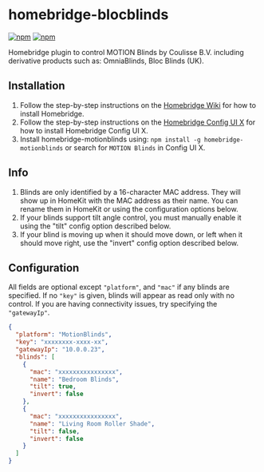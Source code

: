 # homebridge-blocblinds

[![npm](https://badgen.net/npm/v/homebridge-blocblinds)](https://www.npmjs.com/package/homebridge-blocblinds)
[![npm](https://badgen.net/npm/dt/homebridge-blocblinds)](https://www.npmjs.com/package/homebridge-blocblinds)

Homebridge plugin to control MOTION Blinds by Coulisse B.V. including derivative products such as: OmniaBlinds, Bloc Blinds (UK).

## Installation
1. Follow the step-by-step instructions on the [Homebridge Wiki](https://github.com/homebridge/homebridge/wiki) for how to install Homebridge.
2. Follow the step-by-step instructions on the [Homebridge Config UI X](https://github.com/oznu/homebridge-config-ui-x/wiki) for how to install Homebridge Config UI X.
3. Install homebridge-motionblinds using: `npm install -g homebridge-motionblinds` or search for `MOTION Blinds` in Config UI X.

## Info
1. Blinds are only identified by a 16-character MAC address. They will show up in HomeKit with the MAC address as their name. You can rename them in HomeKit or using the configuration options below.
2. If your blinds support tilt angle control, you must manually enable it using the "tilt" config option described below.
3. If your blind is moving up when it should move down, or left when it should move right, use the "invert" config option described below.

## Configuration

All fields are optional except `"platform"`, and `"mac"` if any blinds are specified. If no `"key"` is given, blinds will appear as read only with no control. If you are having connectivity issues, try specifying the `"gatewayIp"`.

```json
{
  "platform": "MotionBlinds",
  "key": "xxxxxxxx-xxxx-xx",
  "gatewayIp": "10.0.0.23",
  "blinds": [
    {
      "mac": "xxxxxxxxxxxxxxxx",
      "name": "Bedroom Blinds",
      "tilt": true,
      "invert": false
    },
    {
      "mac": "xxxxxxxxxxxxxxxx",
      "name": "Living Room Roller Shade",
      "tilt": false,
      "invert": false
    }
  ]
}
```
